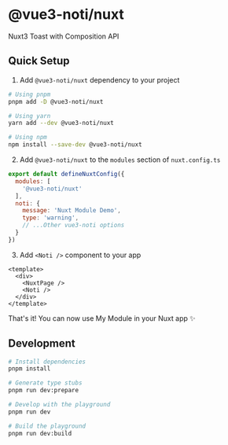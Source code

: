 <!--
Get your module up and running quickly.

Find and replace all on all files (CMD+SHIFT+F):
- Name: My Module
- Package name: @vue3-noti/nuxt
- Description: My new Nuxt module
-->

# @vue3-noti/nuxt

<!-- [![npm version][npm-version-src]][npm-version-href]
[![npm downloads][npm-downloads-src]][npm-downloads-href]
[![License][license-src]][license-href]
[![Nuxt][nuxt-src]][nuxt-href] -->

Nuxt3 Toast with Composition API

<!-- - [✨ &nbsp;Release Notes](/CHANGELOG.md) -->
<!-- - [🏀 Online playground](https://stackblitz.com/github/your-org/@vue3-noti/nuxt?file=playground%2Fapp.vue) -->
<!-- - [📖 &nbsp;Documentation](https://example.com) -->

## Quick Setup

1. Add `@vue3-noti/nuxt` dependency to your project

```bash
# Using pnpm
pnpm add -D @vue3-noti/nuxt

# Using yarn
yarn add --dev @vue3-noti/nuxt

# Using npm
npm install --save-dev @vue3-noti/nuxt
```

2. Add `@vue3-noti/nuxt` to the `modules` section of `nuxt.config.ts`

```js
export default defineNuxtConfig({
  modules: [
    '@vue3-noti/nuxt'
  ],
  noti: {
    message: 'Nuxt Module Demo',
    type: 'warning',
    // ...Other vue3-noti options
  }
})
```

3. Add `<Noti />` component to your app

```vue [app.vue]
<template>
  <div>
    <NuxtPage />
    <Noti />
  </div>
</template>
```

That's it! You can now use My Module in your Nuxt app ✨

## Development

```bash
# Install dependencies
pnpm install

# Generate type stubs
pnpm run dev:prepare

# Develop with the playground
pnpm run dev

# Build the playground
pnpm run dev:build
```
